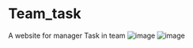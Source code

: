 # Team_task
A website for manager Task in team
![image](https://user-images.githubusercontent.com/67876027/188825774-184a6d82-e6fd-4b57-ade0-600bd6adfc0a.png)
![image](https://user-images.githubusercontent.com/67876027/188825958-bdb1f088-6930-4897-a9ea-8a7def253f98.png)
